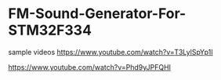 # FM-Sound-Generator-For-STM32F334

sample videos
https://www.youtube.com/watch?v=T3LylSpYp1I

https://www.youtube.com/watch?v=Phd9yJPFQHI
